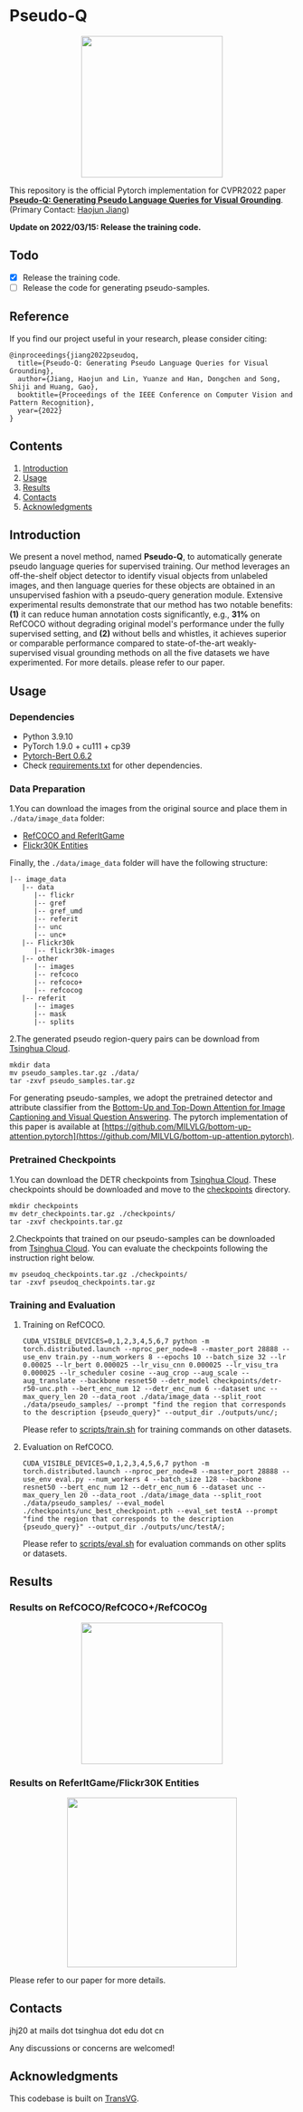 # Pseudo-Q
<p align="center"> <img src='docs/framework.png' align="center" height="250px"> </p>

This repository is the official Pytorch implementation for CVPR2022 paper [**Pseudo-Q: Generating Pseudo Language Queries for Visual Grounding**](https://arxiv.org/abs/2203.08481). (Primary Contact: [Haojun Jiang](https://github.com/jianghaojun))

**Update on 2022/03/15: Release the training code.**

## Todo
- [x] Release the training code.
- [ ] Release the code for generating pseudo-samples.

## Reference

If you find our project useful in your research, please consider citing:

```
@inproceedings{jiang2022pseudoq,
  title={Pseudo-Q: Generating Pseudo Language Queries for Visual Grounding},
  author={Jiang, Haojun and Lin, Yuanze and Han, Dongchen and Song, Shiji and Huang, Gao},
  booktitle={Proceedings of the IEEE Conference on Computer Vision and Pattern Recognition},
  year={2022}
}
```

## Contents

1. [Introduction](#introduction)
2. [Usage](#usage)
3. [Results](#results)
4. [Contacts](#contacts)
5. [Acknowledgments](#acknowledgments)

## Introduction
We present a novel method, named **Pseudo-Q**, to automatically generate pseudo language queries for supervised training. Our method leverages an off-the-shelf object detector to identify visual objects from unlabeled images, and then language queries for these objects are obtained in an unsupervised fashion with a pseudo-query generation module. Extensive experimental results demonstrate that our method has two notable benefits: **(1)** it can reduce human annotation costs significantly, e.g., **31%** on RefCOCO without degrading original model's performance under the fully supervised setting, and **(2)** without bells and whistles, it achieves superior or comparable performance compared to state-of-the-art weakly-supervised visual grounding methods on all the five datasets we have experimented. For more details. please refer to our paper.

## Usage

### Dependencies
- Python 3.9.10
- PyTorch 1.9.0 + cu111 + cp39
- [Pytorch-Bert 0.6.2](https://pypi.org/project/pytorch-pretrained-bert/)
- Check [requirements.txt](requirements.txt) for other dependencies. 


### Data Preparation
1.You can download the images from the original source and place them in `./data/image_data` folder:
- [RefCOCO and ReferItGame](https://github.com/lichengunc/refer)
- [Flickr30K Entities](https://bryanplummer.com/Flickr30kEntities/)

Finally, the `./data/image_data` folder will have the following structure:

```angular2html
|-- image_data
   |-- data
      |-- flickr
      |-- gref
      |-- gref_umd
      |-- referit
      |-- unc
      |-- unc+
   |-- Flickr30k
      |-- flickr30k-images
   |-- other
      |-- images
      |-- refcoco
      |-- refcoco+
      |-- refcocog
   |-- referit
      |-- images
      |-- mask
      |-- splits
```

2.The generated pseudo region-query pairs can be download from [Tsinghua Cloud](https://cloud.tsinghua.edu.cn/f/5b8dc3dc289c49c18740/?dl=1).
```
mkdir data
mv pseudo_samples.tar.gz ./data/
tar -zxvf pseudo_samples.tar.gz
```

For generating pseudo-samples, we adopt the pretrained detector and attribute classifier from the [Bottom-Up and Top-Down Attention for Image Captioning and Visual Question Answering](https://arxiv.org/abs/1707.07998). The pytorch implementation of this paper is available at [https://github.com/MILVLG/bottom-up-attention.pytorch](https://github.com/MILVLG/bottom-up-attention.pytorch).


### Pretrained Checkpoints
1.You can download the DETR checkpoints from [Tsinghua Cloud](https://cloud.tsinghua.edu.cn/f/4b351e75efe94e42bb19/?dl=1). These checkpoints should be downloaded and move to the [checkpoints](./checkpoints) directory.

```
mkdir checkpoints
mv detr_checkpoints.tar.gz ./checkpoints/
tar -zxvf checkpoints.tar.gz
```

2.Checkpoints that trained on our pseudo-samples can be downloaded from [Tsinghua Cloud](https://cloud.tsinghua.edu.cn/f/5c19604ccc8a4cd590a3/?dl=1). You can evaluate the checkpoints following the instruction right below.

```
mv pseudoq_checkpoints.tar.gz ./checkpoints/
tar -zxvf pseudoq_checkpoints.tar.gz
```

### Training and Evaluation

1.  Training on RefCOCO. 
    ```
    CUDA_VISIBLE_DEVICES=0,1,2,3,4,5,6,7 python -m torch.distributed.launch --nproc_per_node=8 --master_port 28888 --use_env train.py --num_workers 8 --epochs 10 --batch_size 32 --lr 0.00025 --lr_bert 0.000025 --lr_visu_cnn 0.000025 --lr_visu_tra 0.000025 --lr_scheduler cosine --aug_crop --aug_scale --aug_translate --backbone resnet50 --detr_model checkpoints/detr-r50-unc.pth --bert_enc_num 12 --detr_enc_num 6 --dataset unc --max_query_len 20 --data_root ./data/image_data --split_root ./data/pseudo_samples/ --prompt "find the region that corresponds to the description {pseudo_query}" --output_dir ./outputs/unc/;
    ```

    Please refer to [scripts/train.sh](scripts/train.sh) for training commands on other datasets.

2.  Evaluation on RefCOCO.
    ```
    CUDA_VISIBLE_DEVICES=0,1,2,3,4,5,6,7 python -m torch.distributed.launch --nproc_per_node=8 --master_port 28888 --use_env eval.py --num_workers 4 --batch_size 128 --backbone resnet50 --bert_enc_num 12 --detr_enc_num 6 --dataset unc --max_query_len 20 --data_root ./data/image_data --split_root ./data/pseudo_samples/ --eval_model ./checkpoints/unc_best_checkpoint.pth --eval_set testA --prompt "find the region that corresponds to the description {pseudo_query}" --output_dir ./outputs/unc/testA/;
    ```
    
    Please refer to [scripts/eval.sh](scripts/eval.sh) for evaluation commands on other splits or datasets.

## Results

### Results on RefCOCO/RefCOCO+/RefCOCOg

<p align="center"> <img src='docs/result1.png' align="center" height="250px"> </p>

### Results on ReferItGame/Flickr30K Entities

<p align="center"> <img src='docs/result2.png' align="center" height="300px"> </p>

Please refer to our paper for more details.

## Contacts
jhj20 at mails dot tsinghua dot edu dot cn

Any discussions or concerns are welcomed!

## Acknowledgments
This codebase is built on [TransVG](https://github.com/djiajunustc/TransVG).
